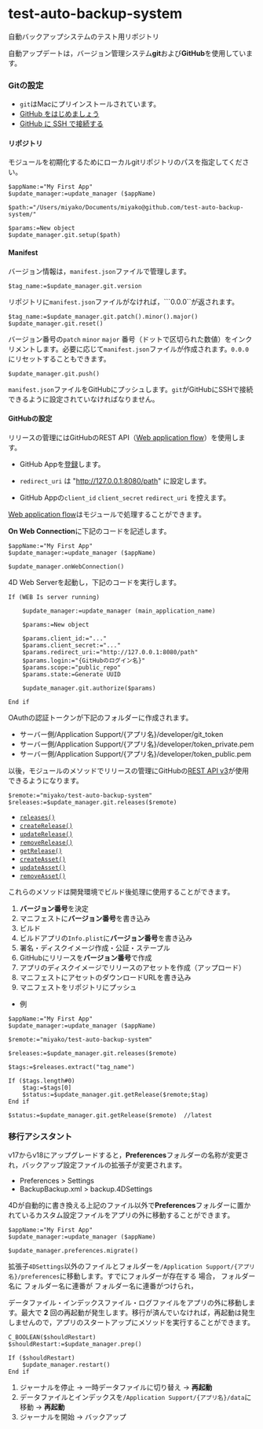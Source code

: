 # test-auto-backup-system
自動バックアップシステムのテスト用リポジトリ

自動アップデートは，バージョン管理システム**git**および**GitHub**を使用しています。

### Gitの設定

* ``git``はMacにプリインストールされています。
* [GitHub をはじめましょう](https://help.github.com/ja/github/getting-started-with-github)
* [GitHub に SSH で接続する](https://help.github.com/ja/github/authenticating-to-github/connecting-to-github-with-ssh)

#### リポジトリ

モジュールを初期化するためにローカルgitリポジトリのパスを指定してください。

```4d
$appName:="My First App"
$update_manager:=update_manager ($appName)

$path:="/Users/miyako/Documents/miyako@github.com/test-auto-backup-system/"

$params:=New object
$update_manager.git.setup($path)
```

#### Manifest

バージョン情報は，``manifest.json``ファイルで管理します。

```4d
$tag_name:=$update_manager.git.version
```

リポジトリに``manifest.json``ファイルがなければ，```0.0.0``が返されます。

```4d
$tag_name:=$update_manager.git.patch().minor().major()
$update_manager.git.reset()
```

バージョン番号の``patch`` ``minor`` ``major`` 番号（ドットで区切られた数値）をインクリメントします。必要に応じて``manifest.json``ファイルが作成されます。``0.0.0``にリセットすることもできます。

```4d
$update_manager.git.push()
```

``manifest.json``ファイルをGitHubにプッシュします。``git``がGitHubにSSHで接続できるように設定されていなければなりません。

#### GitHubの設定

リリースの菅理にはGitHubのREST API（[Web application flow](https://developer.github.com/apps/building-oauth-apps/authorizing-oauth-apps/#web-application-flow)）を使用します。

* GitHub Appを[登録](https://github.com/settings/applications/new)します。

* ``redirect_uri`` は "http://127.0.0.1:8080/path" に設定します。

* GitHub Appの``client_id`` ``client_secret`` ``redirect_uri`` を控えます。

[Web application flow](https://developer.github.com/apps/building-oauth-apps/authorizing-oauth-apps/#web-application-flow)はモジュールで処理することができます。

**On Web Connection**に下記のコードを記述します。

```4d
$appName:="My First App"
$update_manager:=update_manager ($appName)

$update_manager.onWebConnection()
```

4D Web Serverを起動し，下記のコードを実行します。

```4d
If (WEB Is server running)
	
	$update_manager:=update_manager (main_application_name)
	
	$params:=New object
	
	$params.client_id:="..."
	$params.client_secret:="..."
	$params.redirect_uri:="http://127.0.0.1:8080/path"
	$params.login:="{GitHubのログイン名}"
	$params.scope:="public_repo"
	$params.state:=Generate UUID
	
	$update_manager.git.authorize($params)
	
End if 
```

OAuthの認証トークンが下記のフォルダーに作成されます。

* サーバー側/Application Support/{アプリ名}/developer/git_token
* サーバー側/Application Support/{アプリ名}/developer/token_private.pem
* サーバー側/Application Support/{アプリ名}/developer/token_public.pem

以後，モジュールのメソッドでリリースの管理にGitHubの[REST API v3](https://developer.github.com/v3/repos/releases/)が使用できるようになります。

```4d
$remote:="miyako/test-auto-backup-system"
$releases:=$update_manager.git.releases($remote)
```

* [``releases()``](https://developer.github.com/v3/repos/releases/#list-releases)
* [``createRelease()``](https://developer.github.com/v3/repos/releases/#create-a-release)
* [``updateRelease()``](https://developer.github.com/v3/repos/releases/#update-a-release)
* [``removeRelease()``](https://developer.github.com/v3/repos/releases/#delete-a-release)
* [``getRelease()``](https://developer.github.com/v3/repos/releases/#get-a-release-by-tag-name)
* [``createAsset()``](https://developer.github.com/v3/repos/releases/#upload-a-release-asset)
* [``updateAsset()``](https://developer.github.com/v3/repos/releases/#update-a-release-asset)
* [``removeAsset()``](https://developer.github.com/v3/repos/releases/#delete-a-release-asset)

これらのメソッドは開発環境でビルド後処理に使用することができます。

1. **バージョン番号**を決定
1. マニフェストに**バージョン番号**を書き込み
1. ビルド
1. ビルドアプリの``Info.plist``に**バージョン番号**を書き込み
1. 署名・ディスクイメージ作成・公証・ステープル
1. GitHubにリリースを**バージョン番号**で作成
1. アプリのディスクイメージでリリースのアセットを作成（アップロード）
1. マニフェストにアセットのダウンロードURLを書き込み
1. マニフェストをリポジトリにプッシュ

* 例

```4d
$appName:="My First App"
$update_manager:=update_manager ($appName)

$remote:="miyako/test-auto-backup-system"

$releases:=$update_manager.git.releases($remote)

$tags:=$releases.extract("tag_name")

If ($tags.length#0)
	$tag:=$tags[0]
	$status:=$update_manager.git.getRelease($remote;$tag)
End if 

$status:=$update_manager.git.getRelease($remote)  //latest
```

### 移行アシスタント

v17からv18にアップグレードすると，**Preferences**フォルダーの名称が変更され，バックアップ設定ファイルの拡張子が変更されます。

* Preferences > Settings
* BackupBackup.xml > backup.4DSettings

4Dが自動的に書き換える上記のファイル以外で**Preferences**フォルダーに置かれているカスタム設定ファイルをアプリの外に移動することができます。

```4d
$appName:="My First App"
$update_manager:=update_manager ($appName)

$update_manager.preferences.migrate()
```


拡張子``4DSettings``以外のファイルとフォルダーを``/Application Support/{アプリ名}/preferences``に移動します。すでにフォルダーが存在する
場合，
フォルダー名に
フォルダー名に連番が
フォルダー名に連番がつけられ，


データファイル・インデックスファイル・ログファイルをアプリの外に移動します。最大で **2** 回の再起動が発生します。移行が済んでいなければ，再起動は発生しませんので，アプリのスタートアップにメソッドを実行することができます。

```4d
C_BOOLEAN($shouldRestart)
$shouldRestart:=$update_manager.prep()

If ($shouldRestart)
	$update_manager.restart()
End if 
```

1. ジャーナルを停止 → 一時データファイルに切り替え → **再起動**
1. データファイルとインデックスを``/Application Support/{アプリ名}/data``に移動 → **再起動**
1. ジャーナルを開始 → バックアップ

